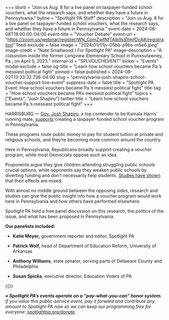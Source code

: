 +++
blurb = "Join us Aug. 8 for a live panel on taxpayer-funded school vouchers, what the research says, and whether they have a future in Pennsylvania."
byline = "Spotlight PA Staff"
description = "Join us Aug. 8 for a live panel on taxpayer-funded school vouchers, what the research says, and whether they have a future in Pennsylvania."
event-date = 2024-08-08T18:00:00-04:00
event-title = "Voucher Debate"
event-url = "https://zoom.us/webinar/register/WN_CpmZwfNfTAib9sIDImfDcA#/registration"
feed-exclude = false
image = "2024/01/01jv-05bb-p9bs-m5e6.jpeg"
image-credit = "Nate Smallwood / For Spotlight PA"
image-description = "A classroom inside the former Longview Elementary School in Punxsutawney, Pa., on April 5, 2023."
internal-id = "SPLVOUCHEVENT"
kicker = "Events"
modal-exclude = false
og-title = "Learn how school vouchers became Pa.’s messiest political fight"
pinned = false
published = 2024-08-02T13:33:32.736-04:00
slug = "pennsylvania-josh-shapiro-school-voucher-support-live-event"
suppress-date = false
title = "Spotlight PA Event: How school vouchers became Pa.’s messiest political fight"
title-tag = "How school vouchers became PA’s messiest political fight"
topics = ["Events", "Josh Shapiro"]
twitter-title = "Learn how school vouchers became Pa.’s messiest political fight"
+++

HARRISBURG — <a href="https://www.spotlightpa.org/topics/josh-shapiro/">Gov. Josh Shapiro</a>, a top contender to be Kamala Harris’ running mate, <a href="https://www.spotlightpa.org/news/2024/07/josh-shapiro-vice-president-school-choice-voucher/">supports</a> creating a taxpayer-funded school voucher program in Pennsylvania.

These programs route public money to pay for student tuition at private and religious schools, and they’re becoming more common around the country. <strong></strong>

Here in Pennsylvania, Republicans broadly support creating a voucher program, while most Democrats oppose such an idea.

Proponents argue they give children attending struggling public schools crucial options, while opponents say they weaken public schools by diverting funding and don’t necessarily help students. <a href="https://www.spotlightpa.org/news/2024/06/school-choice-voucher-public-pennsylvania-budget-conflict/">Studies have shown</a> that their effects are mixed.

With almost no middle ground between the opposing sides, research and studies can give the public insight into how a voucher program would work here in Pennsylvania and how others have performed elsewhere.

Spotlight PA held a free panel discussion on this research, the politics of the issue, and what has been proposed in Pennsylvania.

<strong>Our panelists included:</strong>

- <strong>Katie Meyer,</strong> government reporter and editor, Spotlight PA

- <strong>Patrick Wolf,</strong> head of Department of Education Reform, University of Arkansas

- <strong>Anthony Williams</strong>, state senator, serving parts of Delaware County and Philadelphia

- <strong>Susan Spicka</strong>, executive director, Education Voters of PA

{{<vimeo id="996646600" secret="ea8dcec01b" >}}

<strong><em>» Spotlight PA’s events operate on a “pay-what-you-can” honor system.</em></strong><em> If you value this public-service event, pay it forward and contribute any amount to Spotlight PA now so we can keep our programming free for everyone: </em><a href="http://spotlightpa.org/donate"><em>spotlightpa.org/donate</em></a><em>.</em>

